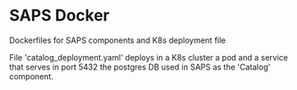 # SAPS Docker

Dockerfiles for SAPS components and K8s deployment file

File 'catalog_deployment.yaml' deploys in a K8s cluster a pod and a service that serves in port 5432 the postgres DB used in SAPS as the 'Catalog' component.
